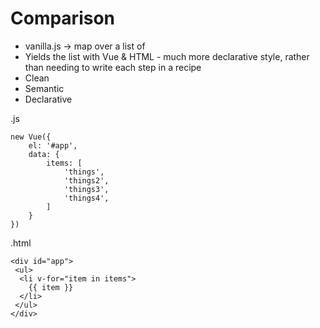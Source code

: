 # Comparison
* vanilla.js -> map over a list of 
* Yields the list with Vue & HTML - much more declarative style, rather than needing to write each step in a recipe
* Clean
* Semantic
* Declarative

.js
```
new Vue({
    el: '#app',
    data: {
        items: [
            'things',
            'things2',
            'things3',
            'things4',
        ]
    }
})
```

.html
```
<div id="app">
 <ul>
  <li v-for="item in items">
    {{ item }}
  </li>
 </ul>
</div>    
```